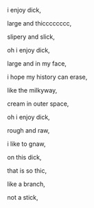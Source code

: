 i enjoy dick, 

large and thicccccccc, 

slipery and slick, 

oh i enjoy dick, 

large and in my face,   

i hope my history can erase,

like the milkyway, 

cream in outer space,

oh i enjoy dick, 

rough and raw, 

i like to gnaw, 

on this dick, 

that is so thic, 

like a branch,

not a stick,
